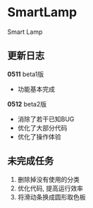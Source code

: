 # SmartLamp
Smart Lamp



## 更新日志

**0511** beta1版

- 功能基本完成

**0512** beta2版

- 消除了若干已知BUG
- 优化了大部分代码
- 优化了操作体验





## 未完成任务

1. 删除掉没有使用的分类
2. 优化代码, 提高运行效率
3. 将滑动条换成圆形取色板
